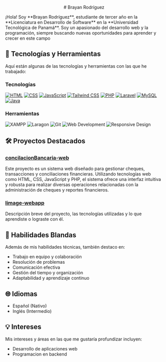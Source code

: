 
<p align="center">
#  Brayan Rodríguez
</p>
¡Hola! Soy **Brayan Rodríguez**, estudiante de tercer año en la **Licenciatura en Desarrollo de Software** en la **Universidad Tecnológica de Panamá**. Soy un apasionado del desarrollo web y la programación, siempre buscando nuevas oportunidades para aprender y crecer en este campo


## 🚀 Tecnologías y Herramientas

Aquí están algunas de las tecnologías y herramientas con las que he trabajado:

### Tecnologías

[![HTML](https://skillicons.dev/icons?i=html&theme=light)](https://skillicons.dev)
[![CSS](https://skillicons.dev/icons?i=css&theme=light)](https://skillicons.dev)
[![JavaScript](https://skillicons.dev/icons?i=javascript&theme=light)](https://skillicons.dev)
[![Tailwind CSS](https://skillicons.dev/icons?i=tailwind&theme=light)](https://skillicons.dev)
[![PHP](https://skillicons.dev/icons?i=php&theme=light)](https://skillicons.dev)
[![Laravel](https://skillicons.dev/icons?i=laravel&theme=light)](https://skillicons.dev)
[![MySQL](https://skillicons.dev/icons?i=mysql&theme=light)](https://skillicons.dev)
[![Java](https://skillicons.dev/icons?i=java&theme=light)](https://skillicons.dev)

### Herramientas

![XAMPP](https://img.shields.io/badge/XAMPP-FB7A24?style=for-the-badge&logo=xampp&logoColor=white)
![Laragon](https://img.shields.io/badge/Laragon-2E2E2E?style=for-the-badge&logo=laragon&logoColor=white)
![Git](https://img.shields.io/badge/Git-F05032?style=for-the-badge&logo=git&logoColor=white)
![Web Development](https://img.shields.io/badge/Web%20Development-4B4B4B?style=for-the-badge&logo=web&logoColor=white) 
![Responsive Design](https://img.shields.io/badge/Responsive%20Design-4B4B4B?style=for-the-badge&logo=responsive&logoColor=white)



## 🛠️ Proyectos Destacados

### [concilacionBancaria-web](#)
Este proyecto es un sistema web diseñado para gestionar cheques, transacciones y conciliaciones financieras. Utilizando tecnologías web como HTML, CSS, JavaScript y PHP, el sistema ofrece una interfaz intuitiva y robusta para realizar diversas operaciones relacionadas con la administración de cheques y reportes financieros.

### [limage-webapp](#)
Descripción breve del proyecto, las tecnologías utilizadas y lo que aprendiste o lograste con él.

## 🎯 Habilidades Blandas

Además de mis habilidades técnicas, también destaco en:

- Trabajo en equipo y colaboración
- Resolución de problemas
- Comunicación efectiva
- Gestión del tiempo y organización
- Adaptabilidad y aprendizaje continuo

## 🌐 Idiomas

- Español (Nativo)
- Inglés (Intermedio)

## 💡 Intereses

Mis intereses y áreas en las que me gustaría profundizar incluyen:

- Desarrollo de aplicaciones web
- Programacion en backend
